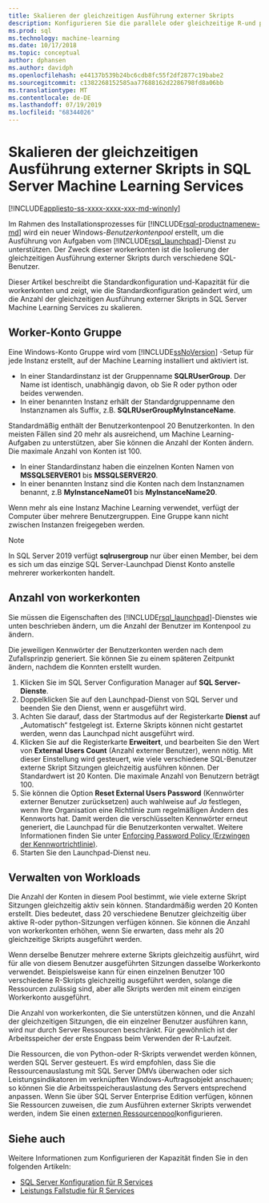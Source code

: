 ```yaml
---
title: Skalieren der gleichzeitigen Ausführung externer Skripts
description: Konfigurieren Sie die parallele oder gleichzeitige R-und python-Skriptausführung in einem Benutzerkonten Pool, um SQL Server Machine Learning Services zu skalieren.
ms.prod: sql
ms.technology: machine-learning
ms.date: 10/17/2018
ms.topic: conceptual
author: dphansen
ms.author: davidph
ms.openlocfilehash: e44137b539b24bc6cdb8fc55f2df2877c19babe2
ms.sourcegitcommit: c1382268152585aa77688162d2286798fd8a06bb
ms.translationtype: MT
ms.contentlocale: de-DE
ms.lasthandoff: 07/19/2019
ms.locfileid: "68344026"
---
```

# <a name="scale-concurrent-execution-of-external-scripts-in-sql-server-machine-learning-services"></a>Skalieren der gleichzeitigen Ausführung externer Skripts in SQL Server Machine Learning Services
[!INCLUDE[appliesto-ss-xxxx-xxxx-xxx-md-winonly](../../includes/appliesto-ss-xxxx-xxxx-xxx-md-winonly.md)]

Im Rahmen des Installationsprozesses für [!INCLUDE[rsql-productnamenew-md](../../includes/rsql-productnamenew-md.md)] wird ein neuer Windows-*Benutzerkontenpool* erstellt, um die Ausführung von Aufgaben vom [!INCLUDE[rsql_launchpad](../../includes/rsql-launchpad-md.md)]-Dienst zu unterstützen. Der Zweck dieser workerkonten ist die Isolierung der gleichzeitigen Ausführung externer Skripts durch verschiedene SQL-Benutzer.

Dieser Artikel beschreibt die Standardkonfiguration und-Kapazität für die workerkonten und zeigt, wie die Standardkonfiguration geändert wird, um die Anzahl der gleichzeitigen Ausführung externer Skripts in SQL Server Machine Learning Services zu skalieren.

## <a name="worker-account-group"></a>Worker-Konto Gruppe

Eine Windows-Konto Gruppe wird vom [!INCLUDE[ssNoVersion](../../includes/ssnoversion-md.md)] -Setup für jede Instanz erstellt, auf der Machine Learning installiert und aktiviert ist.

- In einer Standardinstanz ist der Gruppenname **SQLRUserGroup**. Der Name ist identisch, unabhängig davon, ob Sie R oder python oder beides verwenden.
- In einer benannten Instanz erhält der Standardgruppenname den Instanznamen als Suffix, z.B. **SQLRUserGroupMyInstanceName**.

Standardmäßig enthält der Benutzerkontenpool 20 Benutzerkonten. In den meisten Fällen sind 20 mehr als ausreichend, um Machine Learning-Aufgaben zu unterstützen, aber Sie können die Anzahl der Konten ändern. Die maximale Anzahl von Konten ist 100.

- In einer Standardinstanz haben die einzelnen Konten Namen von **MSSQLSERVER01** bis **MSSQLSERVER20**.
- In einer benannten Instanz sind die Konten nach dem Instanznamen benannt, z.B **MyInstanceName01** bis **MyInstanceName20**.

Wenn mehr als eine Instanz Machine Learning verwendet, verfügt der Computer über mehrere Benutzergruppen. Eine Gruppe kann nicht zwischen Instanzen freigegeben werden.

> [!Note]
> In SQL Server 2019 verfügt **sqlrusergroup** nur über einen Member, bei dem es sich um das einzige SQL Server-Launchpad Dienst Konto anstelle mehrerer workerkonten handelt.

<a name = "HowToChangeGroup"> </a>

## <a name="number-of-worker-accounts"></a>Anzahl von workerkonten

Sie müssen die Eigenschaften des [!INCLUDE[rsql_launchpad](../../includes/rsql-launchpad-md.md)]-Dienstes wie unten beschrieben ändern, um die Anzahl der Benutzer im Kontenpool zu ändern.

Die jeweiligen Kennwörter der Benutzerkonten werden nach dem Zufallsprinzip generiert. Sie können Sie zu einem späteren Zeitpunkt ändern, nachdem die Konnten erstellt wurden.

1. Klicken Sie im SQL Server Configuration Manager auf **SQL Server-Dienste**.
2. Doppelklicken Sie auf den Launchpad-Dienst von SQL Server und beenden Sie den Dienst, wenn er ausgeführt wird.
3.  Achten Sie darauf, dass der Startmodus auf der Registerkarte **Dienst** auf „Automatisch“ festgelegt ist. Externe Skripts können nicht gestartet werden, wenn das Launchpad nicht ausgeführt wird.
4.  Klicken Sie auf die Registerkarte **Erweitert**, und bearbeiten Sie den Wert von **External Users Count** (Anzahl externer Benutzer), wenn nötig. Mit dieser Einstellung wird gesteuert, wie viele verschiedene SQL-Benutzer externe Skript Sitzungen gleichzeitig ausführen können. Der Standardwert ist 20 Konten. Die maximale Anzahl von Benutzern beträgt 100.
5. Sie können die Option **Reset External Users Password** (Kennwörter externer Benutzer zurücksetzen) auch wahlweise auf _Ja_ festlegen, wenn Ihre Organisation eine Richtlinie zum regelmäßigen Ändern des Kennworts hat. Damit werden die verschlüsselten Kennwörter erneut generiert, die Launchpad für die Benutzerkonten verwaltet. Weitere Informationen finden Sie unter [Enforcing Password Policy (Erzwingen der Kennwortrichtlinie)](../security/sql-server-launchpad-service-account.md#bkmk_EnforcePolicy).
6.  Starten Sie den Launchpad-Dienst neu.

## <a name="managing-workloads"></a>Verwalten von Workloads

Die Anzahl der Konten in diesem Pool bestimmt, wie viele externe Skript Sitzungen gleichzeitig aktiv sein können.  Standardmäßig werden 20 Konten erstellt. Dies bedeutet, dass 20 verschiedene Benutzer gleichzeitig über aktive R-oder python-Sitzungen verfügen können. Sie können die Anzahl von workerkonten erhöhen, wenn Sie erwarten, dass mehr als 20 gleichzeitige Skripts ausgeführt werden.

Wenn derselbe Benutzer mehrere externe Skripts gleichzeitig ausführt, wird für alle von diesem Benutzer ausgeführten Sitzungen dasselbe Workerkonto verwendet. Beispielsweise kann für einen einzelnen Benutzer 100 verschiedene R-Skripts gleichzeitig ausgeführt werden, solange die Ressourcen zulässig sind, aber alle Skripts werden mit einem einzigen Workerkonto ausgeführt.

Die Anzahl von workerkonten, die Sie unterstützen können, und die Anzahl der gleichzeitigen Sitzungen, die ein einzelner Benutzer ausführen kann, wird nur durch Server Ressourcen beschränkt. Für gewöhnlich ist der Arbeitsspeicher der erste Engpass beim Verwenden der R-Laufzeit.

Die Ressourcen, die von Python-oder R-Skripts verwendet werden können, werden SQL Server gesteuert. Es wird empfohlen, dass Sie die Ressourcenauslastung mit SQL Server DMVs überwachen oder sich Leistungsindikatoren im verknüpften Windows-Auftragsobjekt anschauen; so können Sie die Arbeitsspeicherauslastung des Servers entsprechend anpassen. Wenn Sie über SQL Server Enterprise Edition verfügen, können Sie Ressourcen zuweisen, die zum Ausführen externer Skripts verwendet werden, indem Sie einen [externen Ressourcenpool](how-to-create-a-resource-pool.md)konfigurieren.

## <a name="see-also"></a>Siehe auch

Weitere Informationen zum Konfigurieren der Kapazität finden Sie in den folgenden Artikeln:

- [SQL Server Konfiguration für R Services](../../advanced-analytics/r/sql-server-configuration-r-services.md)
- [Leistungs Fallstudie für R Services](../../advanced-analytics/r/performance-case-study-r-services.md)